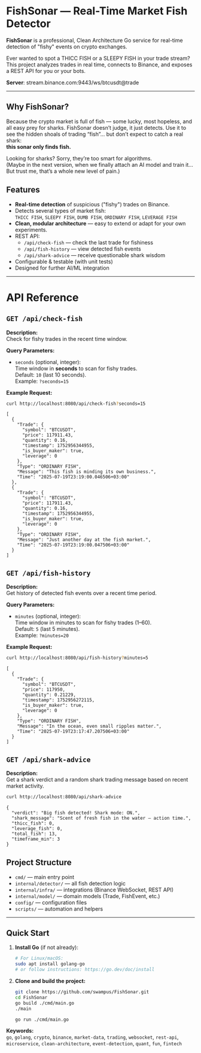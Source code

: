 # FishSonar — Real-Time Market Fish Detector

**FishSonar** is a professional, Clean Architecture Go service for real-time detection of "fishy" events on crypto exchanges.

Ever wanted to spot a THICC FISH or a SLEEPY FISH in your trade stream? This project analyzes trades in real time, connects to Binance, and exposes a REST API for you or your bots.

**Server**: stream.binance.com:9443/ws/btcusdt@trade

---

## Why FishSonar?

Because the crypto market is full of fish — some lucky, most hopeless, and all easy prey for sharks.
FishSonar doesn’t judge, it just detects.
Use it to see the hidden shoals of trading “fish”… but don’t expect to catch a real shark:  
**this sonar only finds fish.**

Looking for sharks? Sorry, they’re too smart for algorithms.  
(Maybe in the next version, when we finally attach an AI model and train it… But trust me, that’s a whole new level of pain.)

## Features

- **Real-time detection** of suspicious ("fishy") trades on Binance.
- Detects several types of market fish:  
  `THICC FISH`, `SLEEPY FISH`, `DUMB FISH`, `ORDINARY FISH`, `LEVERAGE FISH`
- **Clean, modular architecture** — easy to extend or adapt for your own experiments.
- REST API:
   - `/api/check-fish` — check the last trade for fishiness
   - `/api/fish-history` — view detected fish events
   - `/api/shark-advice` — receive questionable shark wisdom
- Configurable & testable (with unit tests)
- Designed for further AI/ML integration

---

# API Reference

## `GET /api/check-fish`

**Description:**  
Check for fishy trades in the recent time window.

**Query Parameters:**
- `seconds` (optional, integer):  
  Time window in **seconds** to scan for fishy trades.  
  Default: `10` (last 10 seconds).  
  Example: `?seconds=15`

**Example Request:**
```bash
curl http://localhost:8080/api/check-fish?seconds=15
```
``` example Response
[
  {
    "Trade": {
      "symbol": "BTCUSDT",
      "price": 117911.43,
      "quantity": 0.16,
      "timestamp": 1752956344955,
      "is_buyer_maker": true,
      "leverage": 0
    },
    "Type": "ORDINARY FISH",
    "Message": "This fish is minding its own business.",
    "Time": "2025-07-19T23:19:00.046506+03:00"
  },
  {
    "Trade": {
      "symbol": "BTCUSDT",
      "price": 117911.43,
      "quantity": 0.16,
      "timestamp": 1752956344955,
      "is_buyer_maker": true,
      "leverage": 0
    },
    "Type": "ORDINARY FISH",
    "Message": "Just another day at the fish market.",
    "Time": "2025-07-19T23:19:00.047506+03:00"
  }
]
```

## `GET /api/fish-history`

**Description:**  
Get history of detected fish events over a recent time period.

**Query Parameters:**
- `minutes` (optional, integer):  
  Time window in minutes to scan for fishy trades (1–60).  
  Default: `5` (last 5 minutes).  
  Example: `?minutes=20`

**Example Request:**
```bash
curl http://localhost:8080/api/fish-history?minutes=5
```

``` example response:
[
  {
    "Trade": {
      "symbol": "BTCUSDT",
      "price": 117950,
      "quantity": 0.21229,
      "timestamp": 1752956272115,
      "is_buyer_maker": true,
      "leverage": 0
    },
    "Type": "ORDINARY FISH",
    "Message": "In the ocean, even small ripples matter.",
    "Time": "2025-07-19T23:17:47.207506+03:00"
  }
]
```

## `GET /api/shark-advice`

**Description:**  
Get a shark verdict and a random shark trading message based on recent market activity.

```bash
curl http://localhost:8080/api/shark-advice
```

``` Example response
{
  "verdict": "Big fish detected! Shark mode: ON.",
  "shark_message": "Scent of fresh fish in the water — action time.",
  "thicc_fish": 0,
  "leverage_fish": 0,
  "total_fish": 13,
  "timeframe_min": 3
}
```


## Project Structure

- `cmd/` — main entry point
- `internal/detector/` — all fish detection logic
- `internal/infra/` — integrations (Binance WebSocket, REST API)
- `internal/model/` — domain models (Trade, FishEvent, etc.)
- `config/` — configuration files
- `scripts/` — automation and helpers

---

## Quick Start

1. **Install Go** (if not already):
    ```bash
    # For Linux/macOS:
    sudo apt install golang-go
    # or follow instructions: https://go.dev/doc/install
    ```

2. **Clone and build the project:**
    ```bash
    git clone https://github.com/swampus/FishSonar.git
    cd FishSonar
    go build ./cmd/main.go
    ./main
   
    go run ./cmd/main.go
    ```

**Keywords:**  
`go`, `golang`, `crypto`, `binance`, `market-data`, `trading`, `websocket`, `rest-api`, `microservice`, `clean-architecture`, `event-detection`, `quant`, `fun`, `fintech`